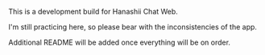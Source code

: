 This is a development build for Hanashii Chat Web.

I'm still practicing here, so please bear with the inconsistencies of the app. 

Additional README will be added once everything will be on order.